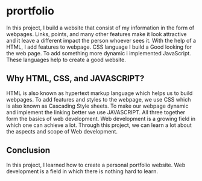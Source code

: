 # prortfolio
In this project,  I build a website that  consist of my information in the form of webpages. Links, points, and many other features  make it look attractive and it leave a different impact the person whoever sees it.
With the help of a HTML, I add features to  webpage. CSS language I build a Good looking for the web page. To add something more dynamic i implemented JavaScript. These languages help to create a good website.
## Why HTML, CSS, and JAVASCRIPT?
HTML is also known as hypertext markup language which helps us to build webpages. To add features and styles to the webpage, we use CSS which is also known as Cascading Style sheets. To make our webpage dynamic and implement the linking better we use JAVASCRIPT. All three together form the basics of web development. Web development is a growing field in which one can achieve a lot. Through this project, we can learn a lot about the aspects and scope of Web development.
## Conclusion
In this project, I learned how to create a personal portfolio website.
Web development is a field in which there is nothing hard to learn.
